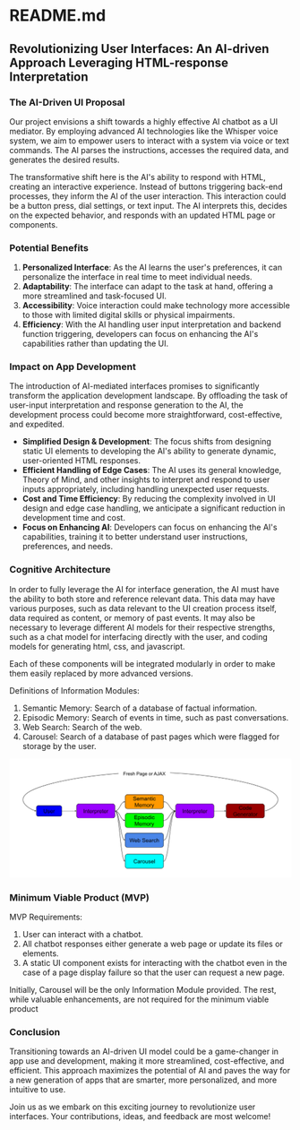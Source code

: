 # README.md

## Revolutionizing User Interfaces: An AI-driven Approach Leveraging HTML-response Interpretation

### The AI-Driven UI Proposal

Our project envisions a shift towards a highly effective AI chatbot as a UI mediator. By employing advanced AI technologies like the Whisper voice system, we aim to empower users to interact with a system via voice or text commands. The AI parses the instructions, accesses the required data, and generates the desired results.

The transformative shift here is the AI's ability to respond with HTML, creating an interactive experience. Instead of buttons triggering back-end processes, they inform the AI of the user interaction. This interaction could be a button press, dial settings, or text input. The AI interprets this, decides on the expected behavior, and responds with an updated HTML page or components.

### Potential Benefits

1. **Personalized Interface**: As the AI learns the user's preferences, it can personalize the interface in real time to meet individual needs.
2. **Adaptability**: The interface can adapt to the task at hand, offering a more streamlined and task-focused UI.
3. **Accessibility**: Voice interaction could make technology more accessible to those with limited digital skills or physical impairments.
4. **Efficiency**: With the AI handling user input interpretation and backend function triggering, developers can focus on enhancing the AI's capabilities rather than updating the UI.

### Impact on App Development 

The introduction of AI-mediated interfaces promises to significantly transform the application development landscape. By offloading the task of user-input interpretation and response generation to the AI, the development process could become more straightforward, cost-effective, and expedited.

- **Simplified Design & Development**: The focus shifts from designing static UI elements to developing the AI's ability to generate dynamic, user-oriented HTML responses.
- **Efficient Handling of Edge Cases**: The AI uses its general knowledge, Theory of Mind, and other insights to interpret and respond to user inputs appropriately, including handling unexpected user requests.
- **Cost and Time Efficiency**: By reducing the complexity involved in UI design and edge case handling, we anticipate a significant reduction in development time and cost.
- **Focus on Enhancing AI**: Developers can focus on enhancing the AI's capabilities, training it to better understand user instructions, preferences, and needs.

### Cognitive Architecture

In order to fully leverage the AI for interface generation, the AI must have the ability to both store and reference relevant data. This data may have various purposes, such as data relevant to the UI creation process itself, data required as content, or memory of past events. It may also be necessary to leverage different AI models for their respective strengths, such as a chat model for interfacing directly with the user, and coding models for generating html, css, and javascript.

Each of these components will be integrated modularly in order to make them easily replaced by more advanced versions.

Definitions of Information Modules:

1. Semantic Memory: Search of a database of factual information.
2. Episodic Memory: Search of events in time, such as past conversations.
3. Web Search: Search of the web.
4. Carousel: Search of a database of past pages which were flagged for storage by the user.

![Carousel Cognitive Architecture](./assets/Carousel%20Cognitive%20Architecture%20Diagram.svg)

### Minimum Viable Product (MVP)

MVP Requirements:

1. User can interact with a chatbot.
2. All chatbot responses either generate a web page or update its files or elements.
3. A static UI component exists for interacting with the chatbot even in the case of a page display failure so that the user can request a new page.

Initially, Carousel will be the only Information Module provided. The rest, while valuable enhancements, are not required for the minimum viable product

### Conclusion

Transitioning towards an AI-driven UI model could be a game-changer in app use and development, making it more streamlined, cost-effective, and efficient. This approach maximizes the potential of AI and paves the way for a new generation of apps that are smarter, more personalized, and more intuitive to use.

Join us as we embark on this exciting journey to revolutionize user interfaces. Your contributions, ideas, and feedback are most welcome!
